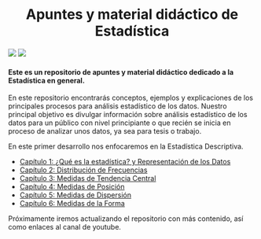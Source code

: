 <h1 align="center"> Apuntes y material didáctico de Estadística </h1>
<p align="left"> <span><img src="https://img.shields.io/badge/DIVULGATIVO-ESTADISTICA-blue"></span> <span><img src="https://img.shields.io/badge/Ejemplos%20y%20Ejercios%20de%20Estad%C3%ADstica-green"></span>
</p>

<h4>
Este es un repositorio de apuntes y material didáctico dedicado a la Estadística en general.
</h4>

<p>En este repositorio encontrarás conceptos, ejemplos y explicaciones de los principales procesos para análisis estadístico de los datos. Nuestro principal objetivo es divulgar información sobre análisis estadístico de los datos para un público con nivel principiante o que recién se inicia en proceso de analizar unos datos, ya sea para tesis o trabajo.</p>

<p>En este primer desarrollo nos enfocaremos en la Estadística Descriptiva.</p>

<ul>
    <li><a href="https://estebanlab2021.github.io/estadistica_total/">Capítulo 1: ¿Qué es la estadística? y Representación de los Datos</a></li>
    <li><a href="https://estebanlab2021.github.io/estadistica_total/frecuencia.html">Capítulo 2: Distribución de Frecuencias</a></li>
    <li><a href="https://estebanlab2021.github.io/estadistica_total/central.html">Capítulo 3: Medidas de Tendencia Central</a></li>
    <li><a href="https://estebanlab2021.github.io/estadistica_total/posicion.html">Capítulo 4: Medidas de Posición</a></li>
    <li><a href="https://estebanlab2021.github.io/estadistica_total/dispersion.html">Capítulo 5: Medidas de Dispersión</a></li>
    <li><a href="https://estebanlab2021.github.io/estadistica_total/forma.html">Capítulo 6: Medidas de la Forma</a></li>
</ul>

<p>Próximamente iremos actualizando el repositorio con más contenido, así como enlaces al canal de youtube.</p>